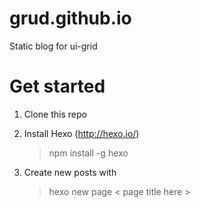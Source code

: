 grud.github.io
==============

Static blog for ui-grid


# Get started

1. Clone this repo
2. Install Hexo (http://hexo.io/)

    > npm install -g hexo

3. Create new posts with

    > hexo new page < page title here >
